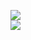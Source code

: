 [![](https://img.shields.io/badge/Made%20With-Github%20Spray-lightgrey.svg?style=for-the-badge&logo=github)](https://github.com/Annihil/github-spray#28860)  
[![](https://i.imgur.com/2DrTn0Z.gif)](https://github.com/Annihil/github-spray)